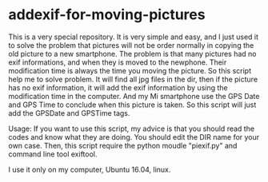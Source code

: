 # addexif-for-moving-pictures
This is a very special repository. It is very simple and easy, and I just used it to solve the problem that pictures will not be order normally in copying the old picture to a new smartphone.
The problem is that many pictures had no exif informations, and when they is moved to the newphone. Their modification time is always the time you moving the picture.
So this script help me to solve problem. It will find all jpg files in the dir, then if the picture has no exif information, it will add the exif information by using the modification time in the computer. And my Mi smartphone use the GPS Date and GPS Time to conclude when this picture is taken. So this script will just add the GPSDate and GPSTime tags.

Usage:
If you want to use this script, my advice is that you should read the codes and know what they are doing.
You should edit the DIR name for your own case. Then, this script require the python moudle "piexif.py" and command line tool exiftool.

I use it only on my computer, Ubuntu 16.04, linux.
